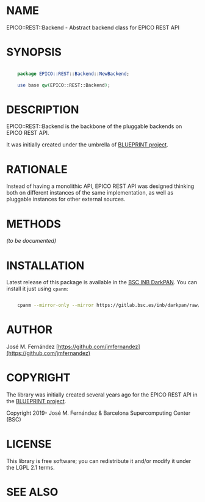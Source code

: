# NAME

EPICO::REST::Backend - Abstract backend class for EPICO REST API

# SYNOPSIS

```perl

    package EPICO::REST::Backend::NewBackend;
    
    use base qw(EPICO::REST::Backend);

```

# DESCRIPTION

EPICO::REST::Backend is the backbone of the pluggable backends on EPICO REST API.

It was initially  created under the umbrella of [BLUEPRINT project](https://blueprint-epigenome.eu).

# RATIONALE

Instead of having a monolithic API, EPICO REST API was designed thinking
both on different instances of the same implementation, as well as pluggable
instances for other external sources.

# METHODS

_(to be documented)_

# INSTALLATION

Latest release of this package is available in the [BSC INB DarkPAN](https://gitlab.bsc.es/inb/darkpan/). You
can install it just using `cpanm`:

```bash

    cpanm --mirror-only --mirror https://gitlab.bsc.es/inb/darkpan/raw/master/ --mirror https://cpan.metacpan.org/ EPICO::REST::Backend

```

# AUTHOR

José M. Fernández [https://github.com/jmfernandez](https://github.com/jmfernandez)

# COPYRIGHT

The library was initially created several years ago for the EPICO REST
API in the [BLUEPRINT project](http://www.blueprint-epigenome.eu/).

Copyright 2019- José M. Fernández & Barcelona Supercomputing Center (BSC)

# LICENSE

This library is free software; you can redistribute it and/or modify
it under the LGPL 2.1 terms.

# SEE ALSO
